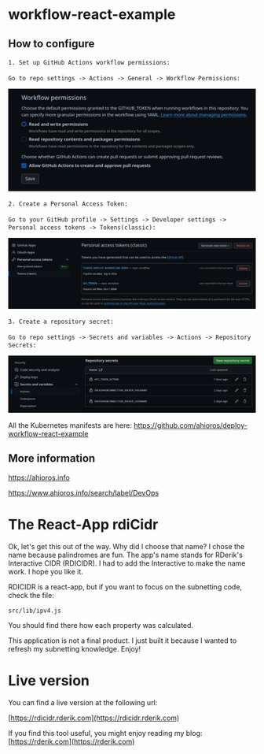 # workflow-react-example

## How to configure

    1. Set up GitHub Actions workflow permissions:

    Go to repo settings -> Actions -> General -> Workflow Permissions:

![workflow-permissions](workflow-permissions.png)

    2. Create a Personal Access Token:

    Go to your GitHub profile -> Settings -> Developer settings -> Personal access tokens -> Tokens(classic):

![personal-access-token](personal-access-token.png)

    3. Create a repository secret:

    Go to repo settings -> Secrets and variables -> Actions -> Repository Secrets:

![repository-secrets](repository-secrets.png)

All the Kubernetes manifests are here: https://github.com/ahioros/deploy-workflow-react-example

## More information

https://ahioros.info

https://www.ahioros.info/search/label/DevOps




# The React-App rdiCidr

Ok, let's get this out of the way. Why did I choose that name? I chose the name because palindromes are fun. The app's name stands for RDerik's Interactive  CIDR (RDICIDR). I had to add the Interactive to make the name work. I hope you like it.

RDICIDR is a react-app, but if you want to focus on the subnetting code, check the file:

```
src/lib/ipv4.js
```

You should find there how each property was calculated.

This application is not a final product. I just built it because I wanted to refresh my subnetting knowledge. Enjoy!

# Live version

You can find a live version at the following url:

[https://rdicidr.rderik.com](https://rdicidr.rderik.com)

If you find this tool useful, you might enjoy reading my blog: [https://rderik.com](https://rderik.com)
